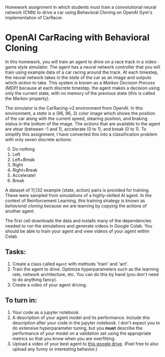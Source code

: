 Homework assignment in which students must train a convolutional neural network (CNN) to drive a car using Behavioral Cloning on OpenAI Gym's implementation of CarRacer.

# OpenAI CarRacing with Behavioral Cloning

In this homework, you will train an agent to drive on a race track in a video-game style simulator. The agent has a neural network controller that you will train using example data of a car racing around the track. At each timestep, the neural network takes in the *state* of the car as an image and outputs which *action* to take. This system is known as a *Markov Decision Process (MDP)* because at each discrete timestep, the agent makes a decision using only the current state, with no memory of the previous state (this is called the Markov property). 

The simulator is the CarRacing-v2 environment from OpenAI. In this environment, a *state* is a (96, 96, 3) color image which shows the position of the car along with the current speed, stearing position, and braking status in the bottom of the image. The *actions* that are available to the agent are stear (between -1 and 1), accelerate (0 to 1), and break (0 to 1). To simplify this assignment, I have converted this into a classification problem with only seven discrete actions:

0. Do nothing
1. Left
2. Left+Break
3. Right
4. Right+Break
5. Accelerate!
6. Break

A dataset of 11,132 example (state, action) pairs is provided for training. These were sampled from simulations of a highly-skilled AI agent. In the context of Reinforcement Learning, this training strategy is known as *behavioral cloning* because we are learning by copying the actions of another agent.  

The first cell downloads the data and installs many of the dependencies needed to run the simulations and generate videos in Google Colab. You should be able to train your agent and view videos of your agent within Colab.

## Tasks:
1.   Create a class called `Agent` with methods 'train' and 'act'.
2.   Train the agent to drive. Optimize hyperparameters such as the learning rate, network architecture, etc. You can do this by hand (you don't need to do anything fancy).
3. Create a video of your agent driving.

## To turn in:
1. Your code as a jupyter notebook.
2. A description of your agent model and its performance. Include this description after your code in the jupyter notebook. I don't expect you to do extensive hyperparameter tuning, but you **must** describe the performance of your model on a validation set using the appropriate metrics so that you know when you are overfitting.
3. Upload a video of your best agent to [this google drive]([https://drive.google.com/drive/folders/1Hk4PTqfr5A3BeW2m3mgAuQmbxo_Z-8AK?usp=sharing](https://drive.google.com/drive/u/1/folders/11PlWaXvLYgVHY55vMEvKwWECsp1hO0wH)). (Feel free to also upload any funny or interesting behavior.)

